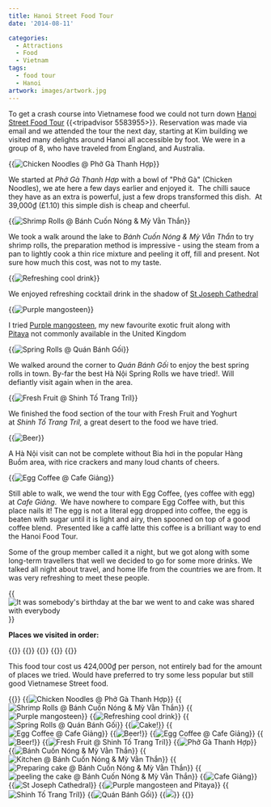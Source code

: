 ```yaml
---
title: Hanoi Street Food Tour
date: '2014-08-11'

categories:
  - Attractions
  - Food
  - Vietnam
tags:
  - food tour
  - Hanoi
artwork: images/artwork.jpg
---
```


To get a crash course into Vietnamese food we could not turn down [Hanoi Street Food Tour](https://www.tripadvisor.com/Attraction_Review-g293924-d5583955-Reviews-Hanoi_Street_Food_Tour-Hanoi.html) {{<tripadvisor 5583955>}}. Reservation was made via email and we attended the tour the next day, starting at Kim building we visited many delights around Hanoi all accessible by foot. We were in a group of 8, who have traveled from England, and Australia.

{{<img src="images/IMG_4227-1024x575.jpg" title="Chicken Noodles @ Phở Gà Thanh Hợp">}}

We started at _Phở Gà Thanh Hợp_ with a bowl of "Phở Gà" (Chicken Noodles), we ate here a few days earlier and enjoyed it.  The chilli sauce they have as an extra is powerful, just a few drops transformed this dish.  At 39,000₫ (£1.10) this simple dish is cheap and cheerful.

{{<img src="images/IMG_4234-1024x575.jpg" title="Shrimp Rolls @ Bánh Cuốn Nóng & Mỳ Vằn Thắn">}}

We took a walk around the lake to _Bánh Cuốn Nóng & Mỳ Vằn Thắn_ to try shrimp rolls, the preparation method is impressive - using the steam from a pan to lightly cook a thin rice mixture and peeling it off, fill and present. Not sure how much this cost, was not to my taste.

{{<img src="images/IMG_4242-MOTION.gif" title="Refreshing cool drink">}}

We enjoyed refreshing cocktail drink in the shadow of [St Joseph Cathedral](https://plus.google.com/112769176198153719137/about)

{{<img src="images/IMG_4241-1024x575.jpg" title="Purple mangosteen">}}

I tried [Purple mangosteen](https://www.google.com.vn/search?q=Purple%20mangosteen), my new favourite exotic fruit along with [Pitaya](https://www.google.com.vn/search?q=Pitaya) not commonly available in the United Kingdom

{{<img src="images/IMG_4264-1024x575.jpg" title="Spring Rolls @ Quán Bánh Gối">}}

We walked around the corner to _Quán Bánh Gối_ to enjoy the best spring rolls in town. By-far the best Hà Nội Spring Rolls we have tried!. Will defiantly visit again when in the area.

{{<img src="images/IMG_4267-1024x575.jpg" title="Fresh Fruit @ Shinh Tố Trang TríI">}}

We finished the food section of the tour with Fresh Fruit and Yoghurt at _Shinh Tố Trang TríI,_ a great desert to the food we have tried.

{{<img src="images/IMG_4268-1024x575.jpg" title="Beer">}}

A Hà Nội visit can not be complete without Bia hơi in the popular Hàng Buồm area, with rice crackers and many loud chants of cheers.

{{<img src="images/IMG_4270-1024x575.jpg" title="Egg Coffee @ Cafe Giảng">}}

Still able to walk, we wend the tour with Egg Coffee, (yes coffee with egg) at _Cafe Giảng_.  We have nowhere to compare Egg Coffee with, but this place nails it! The egg is not a literal egg dropped into coffee, the egg is beaten with sugar until it is light and airy, then spooned on top of a good coffee blend.  Presented like a caffè latte this coffee is a brilliant way to end the Hanoi Food Tour.

Some of the group member called it a night, but we got along with some long-term travellers that well we decided to go for some more drinks. We talked all night about travel, and home life from the countries we are from. It was very refreshing to meet these people.

{{<img src="images/DSC00606-1024x575.jpg" title="It was somebody's birthday at the bar we went to and cake was shared with everybody">}}

**Places we visited in order:**

{{<place ChIJq1dUgr-rNTERqdekV5xj5r8>}}
{{<place ChIJuxSOZpWrNTERNvzmZHVqmmc>}}
{{<place ChIJXxY5n5WrNTEROKX5OmqJO_I>}}
{{<place ChIJKRBuub-rNTERmWwmI3d3BcQ>}}
{{<place ChIJXTOF7sCrNTERY3MOxYpAo_w>}}


This food tour cost us 424,000₫ per person, not entirely bad for the amount of places we tried. Would have preferred to try some less popular but still good Vietnamese Street food.


{{<gallery>}}
  {{<img src="images/IMG_4227.jpg" title="Chicken Noodles @ Phở Gà Thanh Hợp">}}
  {{<img src="images/IMG_4234.jpg" title="Shrimp Rolls @ Bánh Cuốn Nóng &#038; Mỳ Vằn Thắn">}}
  {{<img src="images/IMG_4241.jpg" title="Purple mangosteen">}}
  {{<img src="images/IMG_4242-MOTION.gif" title="Refreshing cool drink">}}
  {{<img src="images/IMG_4264.jpg" title="Spring Rolls @ Quán Bánh Gối">}}
  {{<img src="images/DSC00606.jpg" title="Cake!">}}
  {{<img src="images/DSC00603.jpg" title="Egg Coffee @ Cafe Giảng">}}
  {{<img src="images/DSC00601.jpg" title="Beer!">}}
  {{<img src="images/IMG_4270.jpg" title="Egg Coffee @ Cafe Giảng">}}
  {{<img src="images/IMG_4268.jpg" title="Beer!">}}
  {{<img src="images/IMG_4267.jpg" title="Fresh Fruit @ Shinh Tố Trang TríI">}}
  {{<img src="images/IMG_4224.jpg" title="Phở Gà Thanh Hợp">}}
  {{<img src="images/IMG_4230.jpg" title="Bánh Cuốn Nóng &#038; Mỳ Vằn Thắn">}}
  {{<img src="images/IMG_4231.jpg" title="Kitchen @ Bánh Cuốn Nóng &#038; Mỳ Vằn Thắn">}}
  {{<img src="images/IMG_4232.jpg" title="Preparing cake @ Bánh Cuốn Nóng &#038; Mỳ Vằn Thắn">}}
  {{<img src="images/IMG_4233.jpg" title="peeling the cake @ Bánh Cuốn Nóng &#038; Mỳ Vằn Thắn">}}
  {{<img src="images/IMG_4271.jpg" title="Cafe Giảng">}}
  {{<img src="images/DSC00600.jpg" title="St Joseph Cathedral" oriantation="portrait">}}
  {{<img src="images/IMG_4237.jpg" title="Purple mangosteen and Pitaya">}}
  {{<img src="images/IMG_4266.jpg" title="Shinh Tố Trang TríI">}}
  {{<img src="images/IMG_4265.jpg" title="Quán Bánh Gối">}}
  {{<img src="images/IMG_4258.jpg">}}
{{</gallery>}}
